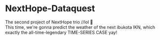 # NextHope-Dataquest
The second project of NextHope trio //lol 👻<br>
This time, we're gonna predict the weather of the next ibukota IKN, which exactly the all-time-legendary TIME-SERIES CASE yay! <br>
